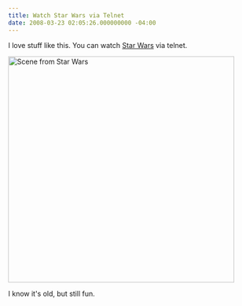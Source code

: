 ```yaml
---
title: Watch Star Wars via Telnet
date: 2008-03-23 02:05:26.000000000 -04:00
---
```

I love stuff like this. You can watch [Star Wars](telnet://towel.blinkenlights.nl) via telnet.

<a href="/assets/2008/3/30/scene_from_star_wars.png"><img src="/assets/2008/3/30/scene_from_star_wars.png" alt="Scene from Star Wars" style="width: 460px" /></a>

I know it's old, but still fun.
